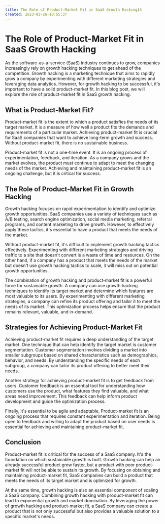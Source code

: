 ```yaml
---
title: The Role of Product-Market Fit in SaaS Growth Hacking15
created: 2023-03-26-10:55:37
---
```


# The Role of Product-Market Fit in SaaS Growth Hacking

As the software-as-a-service (SaaS) industry continues to grow, companies increasingly rely on growth hacking techniques to get ahead of the competition. Growth hacking is a marketing technique that aims to rapidly grow a company by experimenting with different marketing strategies and leveraging data analytics. However, for growth hacking to be successful, it's important to have a solid product-market fit. In this blog post, we will explore the role of product-market fit in SaaS growth hacking.

## What is Product-Market Fit?

Product-market fit is the extent to which a product satisfies the needs of its target market. It is a measure of how well a product fits the demands and requirements of a particular market. Achieving product-market fit is crucial for SaaS companies that want to achieve long-term growth and success. Without product-market fit, there is no sustainable business.

Product-market fit is not a one-time event. It is an ongoing process of experimentation, feedback, and iteration. As a company grows and the market evolves, the product must continue to adapt to meet the changing needs of the market. Achieving and maintaining product-market fit is an ongoing challenge, but it is critical for success.

## The Role of Product-Market Fit in Growth Hacking

Growth hacking focuses on rapid experimentation to identify and optimize growth opportunities. SaaS companies use a variety of techniques such as A/B testing, search engine optimization, social media marketing, referral programs, and content marketing to drive growth. However, to effectively apply these tactics, it's essential to have a product that meets the needs of the market.

Without product-market fit, it's difficult to implement growth hacking tactics effectively. Experimenting with different marketing strategies and driving traffic to a site that doesn't convert is a waste of time and resources. On the other hand, if a company has a product that meets the needs of the market but doesn't use growth hacking tactics to scale, it will miss out on potential growth opportunities.

The combination of growth hacking and product-market fit is a powerful force for sustainable growth. A company can use growth hacking techniques to identify its target market and determine which features are most valuable to its users. By experimenting with different marketing strategies, a company can refine its product offering and tailor it to meet the needs of its market. This optimization process helps ensure that the product remains relevant, valuable, and in-demand.

## Strategies for Achieving Product-Market Fit

Achieving product-market fit requires a deep understanding of the target market. One technique that can help identify the target market is customer segmentation. Customer segmentation involves dividing a market into smaller subgroups based on shared characteristics such as demographics, behavior, and needs. By understanding the specific needs of each subgroup, a company can tailor its product offering to better meet their needs.

Another strategy for achieving product-market fit is to get feedback from users. Customer feedback is an essential tool for understanding how customers use the product, what features they find valuable, and what areas need improvement. This feedback can help inform product development and guide the optimization process.

Finally, it's essential to be agile and adaptable. Product-market fit is an ongoing process that requires constant experimentation and iteration. Being open to feedback and willing to adapt the product based on user needs is essential for achieving and maintaining product-market fit.

## Conclusion

Product-market fit is critical for the success of a SaaS company. It's the foundation on which sustainable growth is built. Growth hacking can help an already successful product grow faster, but a product with poor product-market fit will not be able to sustain its growth. By focusing on obtaining and maintaining product-market fit, SaaS companies can build a product that meets the needs of its target market and is optimized for growth.

At the same time, growth hacking is also an essential component of scaling a SaaS company. Combining growth hacking with product-market fit can lead to exponential growth and market domination. By leveraging the power of growth hacking and product-market fit, a SaaS company can create a product that is not only successful but also provides a valuable solution to a specific market's needs.
